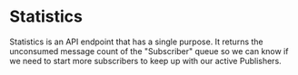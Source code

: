 # Statistics

Statistics is an API endpoint that has a single purpose.  It returns the unconsumed message count of the "Subscriber" queue so we can know if we need to start more subscribers to keep up with our active Publishers.
